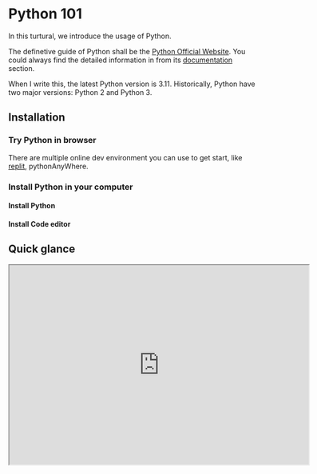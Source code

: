 # Python 101

In this turtural, we introduce the usage of Python.

The definetive guide of Python shall be the [Python Official Website](https://www.python.org/). You could always find the detailed information in from its [documentation](https://docs.python.org/3/) section. 

When I write this, the latest Python version is 3.11. Historically, Python have two major versions: Python 2 and Python 3. 

## Installation

### Try Python in browser
There are multiple online dev environment you can use to get start, like [replit](replit.com), pythonAnyWhere.

### Install Python in your computer

#### Install Python

#### Install Code editor

## Quick glance
<iframe src="https://replit.com/@ianyo/Python101#HelloWorld.py?embed=true" width="600" height="400" />

## Basics

### Expressions

### IF

### For-loop

### While

## Create a python projects

## Functions